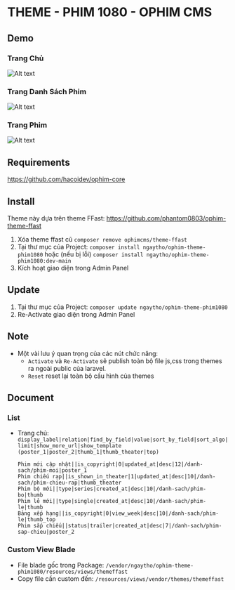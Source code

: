 # THEME - PHIM 1080 - OPHIM CMS

## Demo
### Trang Chủ

![Alt text](https://i.ibb.co/Yd8c6c5/FFAST-INDEX.png "Home Page")

### Trang Danh Sách Phim

![Alt text](https://i.ibb.co/YhdfyBy/FFAST-CATALOG.png "Catalog Page")

### Trang Phim

![Alt text](https://i.ibb.co/R4hZSHv/FFAST-FILM.png "Film Page")

## Requirements
https://github.com/hacoidev/ophim-core

## Install

Theme này dựa trên theme FFast: <https://github.com/phantom0803/ophim-theme-ffast>

1. Xóa theme ffast cũ `composer remove ophimcms/theme-ffast`
2. Tại thư mục của Project: `composer install ngaytho/ophim-theme-phim1080` hoặc (nếu bị lỗi) `composer install ngaytho/ophim-theme-phim1080:dev-main`
3. Kích hoạt giao diện trong Admin Panel

## Update
1. Tại thư mục của Project: `composer update ngaytho/ophim-theme-phim1080`
2. Re-Activate giao diện trong Admin Panel

## Note
- Một vài lưu ý quan trọng của các nút chức năng:
    + `Activate` và `Re-Activate` sẽ publish toàn bộ file js,css trong themes ra ngoài public của laravel.
    + `Reset` reset lại toàn bộ cấu hình của themes

## Document
### List
- Trang chủ: `display_label|relation|find_by_field|value|sort_by_field|sort_algo|limit|show_more_url|show_template (poster_1|poster_2|thumb_1|thumb_theater|top)`
    ```
    Phim mới cập nhật||is_copyright|0|updated_at|desc|12|/danh-sach/phim-moi|poster_1
    Phim chiếu rạp||is_shown_in_theater|1|updated_at|desc|10|/danh-sach/phim-chieu-rap|thumb_theater
    Phim bộ mới||type|series|created_at|desc|10|/danh-sach/phim-bo|thumb
    Phim lẻ mới||type|single|created_at|desc|10|/danh-sach/phim-le|thumb
    Bảng xếp hạng||is_copyright|0|view_week|desc|10|/danh-sach/phim-le|thumb_top
    Phim sắp chiếu||status|trailer|created_at|desc|7|/danh-sach/phim-sap-chieu|poster_2
    ```


### Custom View Blade
- File blade gốc trong Package: `/vendor/ngaytho/ophim-theme-phim1080/resources/views/themeffast`
- Copy file cần custom đến: `/resources/views/vendor/themes/themeffast`
